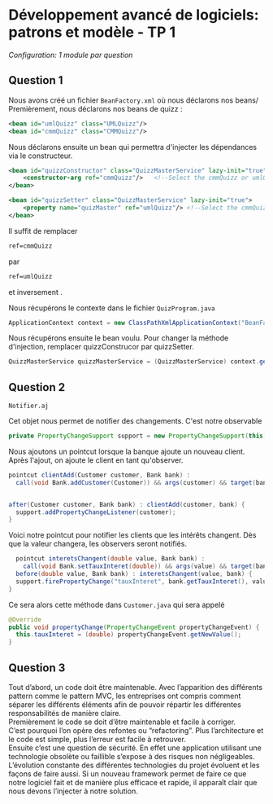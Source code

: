 
# Développement avancé de logiciels: patrons et modèle - TP 1

*Configuration: 1 module par question*

## Question 1
Nous avons créé un fichier `BeanFactory.xml` où nous déclarons nos beans/
Premièrement, nous déclarons nos beans de quizz :  
```xml
<bean id="umlQuizz" class="UMLQuizz"/>
<bean id="cmmQuizz" class="CMMQuizz"/>
```   
Nous déclarons ensuite un bean qui permettra d'injecter les dépendances  via le constructeur.

```xml
<bean id="quizzConstructor" class="QuizzMasterService" lazy-init="true">
    <constructor-arg ref="cmmQuizz"/>   <!--Select the cmmQuizz or umlQuizz-->
</bean>
```
```xml
<bean id="quizzSetter" class="QuizzMasterService" lazy-init="true">
    <property name="quizMaster" ref="umlQuizz"/> <!--Select the cmmQuizz or umlQuizz-->
</bean>
```
Il suffit de remplacer  
```xml
ref=cmmQuizz
```
par
```xml
ref=umlQuizz
```
et inversement .

Nous récupérons le contexte dans le fichier `QuizProgram.java`
```java
ApplicationContext context = new ClassPathXmlApplicationContext("BeanFactory.xml");
```
Nous récupérons ensuite le bean voulu. Pour changer la méthode d'injection, remplacer quizzConstrucor par quizzSetter.
```java
QuizzMasterService quizzMasterService = (QuizzMasterService) context.getBean("quizzConstructor");
```

## Question 2
`Notifier.aj`

Cet objet nous permet de notifier des changements. C'est notre observable
```java
private PropertyChangeSupport support = new PropertyChangeSupport(this);
```
Nous ajoutons un pointcut lorsque la banque ajoute un nouveau client.
Après l'ajout, on ajoute le client en tant qu'observer.
```java
pointcut clientAdd(Customer customer, Bank bank) :  
  call(void Bank.addCustomer(Customer)) && args(customer) && target(bank);  


after(Customer customer, Bank bank) : clientAdd(customer, bank) {  
  support.addPropertyChangeListener(customer);  
}
```
Voici notre pointcut pour notifier les clients que les intérêts changent. Dès que la valeur changera, les observers seront notifiés.
```java
  pointcut interetsChangent(double value, Bank bank) :  
    call(void Bank.setTauxInteret(double)) && args(value) && target(bank);
  before(double value, Bank bank) : interetsChangent(value, bank) {  
  support.firePropertyChange("tauxInteret", bank.getTauxInteret(), value);  
}
```

Ce sera alors cette méthode dans `Customer.java` qui sera appelé
```java
@Override  
public void propertyChange(PropertyChangeEvent propertyChangeEvent) {  
  this.tauxInteret = (double) propertyChangeEvent.getNewValue();  
}
```

## Question 3  
Tout d’abord, un code doit être maintenable. Avec l’apparition des différents pattern comme le pattern MVC, les entreprises ont compris comment séparer les différents éléments afin de  pouvoir répartir les différentes responsabilités de manière claire.  
Premièrement le code se doit d’être maintenable et facile à corriger.  
C’est pourquoi l’on opère des refontes ou “refactoring”. Plus l’architecture et le code est simple, plus l’erreur est facile à retrouver.  
Ensuite c’est une question de sécurité. En effet une application utilisant une technologie obsolète ou faillible s’expose à des risques non négligeables.  
L’évolution constante des différentes technologies du projet évoluent et les façons de faire aussi. Si un nouveau framework permet de faire ce que notre logiciel fait et de manière plus efficace et rapide, il apparaît clair que nous devons l’injecter à notre solution.
